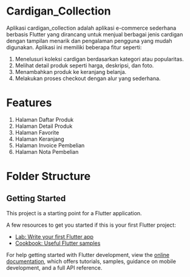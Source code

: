 # Cardigan_Collection

Aplikasi cardigan_collection adalah aplikasi e-commerce sederhana berbasis Flutter yang dirancang untuk menjual berbagai jenis cardigan dengan tampilan menarik dan pengalaman pengguna yang mudah digunakan. Aplikasi ini memiliki beberapa fitur seperti:
1. Menelusuri koleksi cardigan berdasarkan kategori atau popularitas.
2. Melihat detail produk seperti harga, deskripsi, dan foto.
3. Menambahkan produk ke keranjang belanja.
4. Melakukan proses checkout dengan alur yang sederhana.

# Features
1. Halaman Daftar Produk
2. Halaman Detail Produk
3. Halaman Favorite
4. Halaman Keranjang
5. Halaman Invoice Pembelian
6. Halaman Nota Pembelian

# Folder Structure

## Getting Started

This project is a starting point for a Flutter application.

A few resources to get you started if this is your first Flutter project:

- [Lab: Write your first Flutter app](https://docs.flutter.dev/get-started/codelab)
- [Cookbook: Useful Flutter samples](https://docs.flutter.dev/cookbook)

For help getting started with Flutter development, view the
[online documentation](https://docs.flutter.dev/), which offers tutorials,
samples, guidance on mobile development, and a full API reference.
